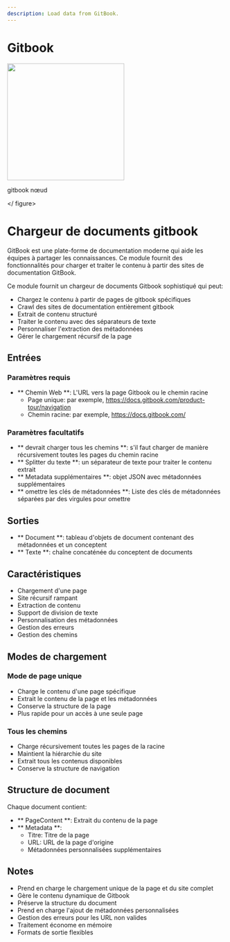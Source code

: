 ```yaml
---
description: Load data from GitBook.
---
```


# Gitbook

<gigne> <img src = "../../../. GitBook / Assets / Image (74) .png" alt = "" width = "270"> <figcaption> <p> gitbook nœud </p> </gigcaption> </ figure>

# Chargeur de documents gitbook

GitBook est une plate-forme de documentation moderne qui aide les équipes à partager les connaissances. Ce module fournit des fonctionnalités pour charger et traiter le contenu à partir des sites de documentation GitBook.

Ce module fournit un chargeur de documents Gitbook sophistiqué qui peut:
- Chargez le contenu à partir de pages de gitbook spécifiques
- Crawl des sites de documentation entièrement gitbook
- Extrait de contenu structuré
- Traiter le contenu avec des séparateurs de texte
- Personnaliser l'extraction des métadonnées
- Gérer le chargement récursif de la page

## Entrées

### Paramètres requis
- ** Chemin Web **: L'URL vers la page Gitbook ou le chemin racine
  - Page unique: par exemple, https://docs.gitbook.com/product-tour/navigation
  - Chemin racine: par exemple, https://docs.gitbook.com/

### Paramètres facultatifs
- ** devrait charger tous les chemins **: s'il faut charger de manière récursivement toutes les pages du chemin racine
- ** Splitter du texte **: un séparateur de texte pour traiter le contenu extrait
- ** Metadata supplémentaires **: objet JSON avec métadonnées supplémentaires
- ** omettre les clés de métadonnées **: Liste des clés de métadonnées séparées par des virgules pour omettre

## Sorties

- ** Document **: tableau d'objets de document contenant des métadonnées et un conceptent
- ** Texte **: chaîne concaténée du conceptent de documents

## Caractéristiques
- Chargement d'une page
- Site récursif rampant
- Extraction de contenu
- Support de division de texte
- Personnalisation des métadonnées
- Gestion des erreurs
- Gestion des chemins

## Modes de chargement

### Mode de page unique
- Charge le contenu d'une page spécifique
- Extrait le contenu de la page et les métadonnées
- Conserve la structure de la page
- Plus rapide pour un accès à une seule page

### Tous les chemins
- Charge récursivement toutes les pages de la racine
- Maintient la hiérarchie du site
- Extrait tous les contenus disponibles
- Conserve la structure de navigation

## Structure de document
Chaque document contient:
- ** PageContent **: Extrait du contenu de la page
- ** Metadata **:
  - Titre: Titre de la page
  - URL: URL de la page d'origine
  - Métadonnées personnalisées supplémentaires

## Notes
- Prend en charge le chargement unique de la page et du site complet
- Gère le contenu dynamique de Gitbook
- Préserve la structure du document
- Prend en charge l'ajout de métadonnées personnalisées
- Gestion des erreurs pour les URL non valides
- Traitement économe en mémoire
- Formats de sortie flexibles
